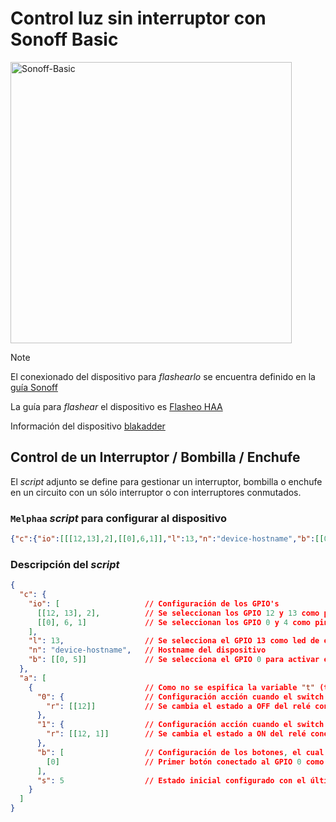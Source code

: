 # Control luz sin interruptor con Sonoff Basic

<img src="https://templates.blakadder.com/assets/device_images/sonoff_basic.webp" alt="Sonoff-Basic" width="450"/>

> [!NOTE]
> El conexionado del dispositivo para _flashearlo_ se encuentra definido en la [guía Sonoff](../docs/sonoff_pinout.md)
>
> La guía para _flashear_ el dispositivo es [Flasheo HAA](../docs/flash_haa.md)
>
> Información del dispositivo [blakadder](https://templates.blakadder.com/sonoff_basic.html)

## Control de un Interruptor / Bombilla / Enchufe

El _script_ adjunto se define para gestionar un interruptor, bombilla o enchufe en un circuito con un sólo interruptor o con interruptores conmutados.

### `Melphaa` _script_ para configurar al dispositivo

```json
{"c":{"io":[[[12,13],2],[[0],6,1]],"l":13,"n":"device-hostname","b":[[0,5]]},"a":[{"0":{"r":[[12]]},"1":{"r":[[12,1]]},"b": [[0]],"s":5}]}
```

### Descripción del _script_

```json
{
  "c": {
    "io": [                   // Configuración de los GPIO's
      [[12, 13], 2],          // Se seleccionan los GPIO 12 y 13 como pines de salida
      [[0], 6, 1]             // Se seleccionan los GPIO 0 y 4 como pines de entrada con la resistencia de pull-up interna habilitada y señal invertida
    ],
    "l": 13,                  // Se selecciona el GPIO 13 como led de estado del dispositivo
    "n": "device-hostname",   // Hostname del dispositivo
    "b": [[0, 5]]             // Se selecciona el GPIO 0 para activar el modo setup tras mantener pulsado el botón 8 segundos (opción 5)
  },
  "a": [
    {                         // Como no se espifica la variable "t" (tipo de servicio), se configura como un accesorio del tipo switch (valor por defecto)
      "0": {                  // Configuración acción cuando el switch de Homekit está a OFF
        "r": [[12]]           // Se cambia el estado a OFF del relé conectado a la GPIO 12
      },
      "1": {                  // Configuración acción cuando el switch de Homekit está a ON
        "r": [[12, 1]]        // Se cambia el estado a ON del relé conectado a la GPIO 12
      },
      "b": [                  // Configuración de los botones, el cual debe ser una array
        [0]                   // Primer botón conectado al GPIO 0 como "pulsación simple" (valor por defecto al no estar especificado)
      ],
      "s": 5                  // Estado inicial configurado con el último estado en el que se encontraba el dispositivo
    }
  ]
}
```
